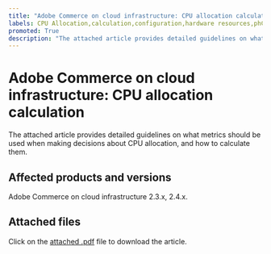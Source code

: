 ```yaml
---
title: "Adobe Commerce on cloud infrastructure: CPU allocation calculation"
labels: CPU Allocation,calculation,configuration,hardware resources,phCPU,query,Adobe Commerce,cloud infrastructure,Magento
promoted: True
description: "The attached article provides detailed guidelines on what metrics should be used when making decisions about CPU allocation, and how to calculate them."
---
```


# Adobe Commerce on cloud infrastructure: CPU allocation calculation

The attached article provides detailed guidelines on what metrics should be used when making decisions about CPU allocation, and how to calculate them.

## Affected products and versions

Adobe Commerce on cloud infrastructure 2.3.x, 2.4.x.

## Attached files

Click on the [attached .pdf](assets/CPU_Allocation.pdf) file to download the article.